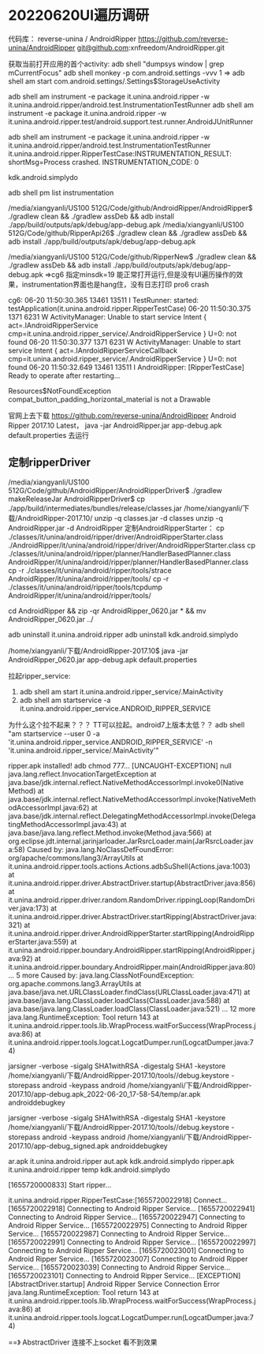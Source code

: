 # 20220620UI遍历调研
代码库：
 reverse-unina / AndroidRipper 
https://github.com/reverse-unina/AndroidRipper
git@github.com:xnfreedom/AndroidRipper.git


获取当前打开应用的首个activity:
adb shell "dumpsys window | grep mCurrentFocus"
adb shell monkey -p com.android.settings -vvv 1
=> adb shell am start com.android.settings/.Settings$StorageUseActivity


adb shell am instrument -e package  it.unina.android.ripper -w it.unina.android.ripper/android.test.InstrumentationTestRunner
adb shell am instrument -e package  it.unina.android.ripper -w it.unina.android.ripper.test/android.support.test.runner.AndroidJUnitRunner



adb shell am instrument -e package  it.unina.android.ripper -w it.unina.android.ripper/android.test.InstrumentationTestRunner
it.unina.android.ripper.RipperTestCase:INSTRUMENTATION_RESULT: shortMsg=Process crashed.
INSTRUMENTATION_CODE: 0

kdk.android.simplydo


adb shell pm list instrumentation


/media/xiangyanli/US100 512G/Code/github/AndroidRipper/AndroidRipper$  ./gradlew clean && ./gradlew assDeb && adb install ./app/build/outputs/apk/debug/app-debug.apk
/media/xiangyanli/US100 512G/Code/github/RipperApi26$ ./gradlew clean && ./gradlew assDeb && adb install ./app/build/outputs/apk/debug/app-debug.apk



/media/xiangyanli/US100 512G/Code/github/RipperNew$ ./gradlew clean && ./gradlew assDeb && adb install ./app/build/outputs/apk/debug/app-debug.apk
=>cg6 指定minsdk=19
能正常打开运行,但是没有UI遍历操作的效果，instrumentation界面也是hang住，没有日志打印
pro6 crash

cg6:
06-20 11:50:30.365 13461 13511 I TestRunner: started: testApplication(it.unina.android.ripper.RipperTestCase)
06-20 11:50:30.375  1371  6231 W ActivityManager: Unable to start service Intent { act=.IAndroidRipperService cmp=it.unina.android.ripper_service/.AndroidRipperService } U=0: not found
06-20 11:50:30.377  1371  6231 W ActivityManager: Unable to start service Intent { act=.IAnrdoidRipperServiceCallback cmp=it.unina.android.ripper_service/.AndroidRipperService } U=0: not found
06-20 11:50:32.649 13461 13511 I AndroidRipper: [RipperTestCase] Ready to operate after restarting...




Resources$NotFoundException compat_button_padding_horizontal_material is not a Drawable

官网上去下载 https://github.com/reverse-unina/AndroidRipper  Android Ripper 2017.10 Latest， 
java -jar AndroidRipper.jar app-debug.apk default.properties 去运行

## 定制ripperDriver
/media/xiangyanli/US100 512G/Code/github/AndroidRipper/AndroidRipperDriver$ ./gradlew makeReleaseJar
AndroidRipperDriver$  cp ./app/build/intermediates/bundles/release/classes.jar  /home/xiangyanli/下载/AndroidRipper-2017.10/
unzip -q classes.jar -d classes
unzip -q AndroidRipper.jar -d AndroidRipper
定制AndroidRipperStarter：
cp ./classes/it/unina/android/ripper/driver/AndroidRipperStarter.class ./AndroidRipper/it/unina/android/ripper/driver/AndroidRipperStarter.class
cp ./classes/it/unina/android/ripper/planner/HandlerBasedPlanner.class AndroidRipper/it/unina/android/ripper/planner/HandlerBasedPlanner.class 
cp -r  ./classes/it/unina/android/ripper/tools/strace AndroidRipper/it/unina/android/ripper/tools/
cp -r  ./classes/it/unina/android/ripper/tools/tcpdump AndroidRipper/it/unina/android/ripper/tools/


 
 cd AndroidRipper && zip -qr AndroidRipper_0620.jar * && mv AndroidRipper_0620.jar ../


 adb uninstall it.unina.android.ripper
 adb uninstall kdk.android.simplydo


/home/xiangyanli/下载/AndroidRipper-2017.10$ java -jar AndroidRipper_0620.jar app-debug.apk default.properties


拉起ripper_service:


1. adb shell am start it.unina.android.ripper_service/.MainActivity
2. adb shell am startservice  -a it.unina.android.ripper_service.ANDROID_RIPPER_SERVICE

为什么这个拉不起来？？？ TT可以拉起。android7上版本太低？？
adb shell "am startservice --user 0 -a 'it.unina.android.ripper_service.ANDROID_RIPPER_SERVICE'  -n 'it.unina.android.ripper_service/.MainActivity'"


ripper.apk installed!
adb chmod 777...
[UNCAUGHT-EXCEPTION] null
java.lang.reflect.InvocationTargetException
	at java.base/jdk.internal.reflect.NativeMethodAccessorImpl.invoke0(Native Method)
	at java.base/jdk.internal.reflect.NativeMethodAccessorImpl.invoke(NativeMethodAccessorImpl.java:62)
	at java.base/jdk.internal.reflect.DelegatingMethodAccessorImpl.invoke(DelegatingMethodAccessorImpl.java:43)
	at java.base/java.lang.reflect.Method.invoke(Method.java:566)
	at org.eclipse.jdt.internal.jarinjarloader.JarRsrcLoader.main(JarRsrcLoader.java:58)
Caused by: java.lang.NoClassDefFoundError: org/apache/commons/lang3/ArrayUtils
	at it.unina.android.ripper.tools.actions.Actions.adbSuShell(Actions.java:1003)
	at it.unina.android.ripper.driver.AbstractDriver.startup(AbstractDriver.java:856)
	at it.unina.android.ripper.driver.random.RandomDriver.rippingLoop(RandomDriver.java:173)
	at it.unina.android.ripper.driver.AbstractDriver.startRipping(AbstractDriver.java:321)
	at it.unina.android.ripper.driver.AndroidRipperStarter.startRipping(AndroidRipperStarter.java:559)
	at it.unina.android.ripper.boundary.AndroidRipper.startRipping(AndroidRipper.java:92)
	at it.unina.android.ripper.boundary.AndroidRipper.main(AndroidRipper.java:80)
	... 5 more
Caused by: java.lang.ClassNotFoundException: org.apache.commons.lang3.ArrayUtils
	at java.base/java.net.URLClassLoader.findClass(URLClassLoader.java:471)
	at java.base/java.lang.ClassLoader.loadClass(ClassLoader.java:588)
	at java.base/java.lang.ClassLoader.loadClass(ClassLoader.java:521)
	... 12 more
java.lang.RuntimeException: Tool return 143
	at it.unina.android.ripper.tools.lib.WrapProcess.waitForSuccess(WrapProcess.java:86)
	at it.unina.android.ripper.tools.logcat.LogcatDumper.run(LogcatDumper.java:74)




jarsigner -verbose -sigalg SHA1withRSA -digestalg SHA1 -keystore /home/xiangyanli/下载/AndroidRipper-2017.10/tools//debug.keystore -storepass android -keypass android /home/xiangyanli/下载/AndroidRipper-2017.10/app-debug.apk_2022-06-20_17-58-54/temp/ar.apk androiddebugkey

jarsigner -verbose -sigalg SHA1withRSA -digestalg SHA1 -keystore /home/xiangyanli/下载/AndroidRipper-2017.10/tools//debug.keystore -storepass android -keypass android /home/xiangyanli/下载/AndroidRipper-2017.10/app-debug_signed.apk androiddebugkey



ar.apk  it.unina.android.ripper
aut.apk kdk.android.simplydo
ripper.apk it.unina.android.ripper
temp  kdk.android.simplydo



[1655720000833] Start ripper...

it.unina.android.ripper.RipperTestCase:[1655720022918] Connect...
[1655720022918] Connecting to Android Ripper Service...
[1655720022941] Connecting to Android Ripper Service...
[1655720022947] Connecting to Android Ripper Service...
[1655720022975] Connecting to Android Ripper Service...
[1655720022987] Connecting to Android Ripper Service...
[1655720022991] Connecting to Android Ripper Service...
[1655720022997] Connecting to Android Ripper Service...
[1655720023001] Connecting to Android Ripper Service...
[1655720023007] Connecting to Android Ripper Service...
[1655720023039] Connecting to Android Ripper Service...
[1655720023101] Connecting to Android Ripper Service...
[EXCEPTION][AbstractDriver.startup] Android Ripper Service Connection Error
java.lang.RuntimeException: Tool return 143
	at it.unina.android.ripper.tools.lib.WrapProcess.waitForSuccess(WrapProcess.java:86)
	at it.unina.android.ripper.tools.logcat.LogcatDumper.run(LogcatDumper.java:74)

==》 AbstractDriver 连接不上socket 看不到效果
